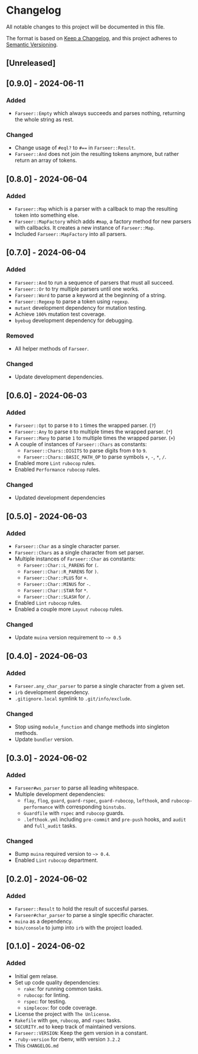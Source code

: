 # Changelog

All notable changes to this project will be documented in this file.

The format is based on [Keep a Changelog](https://keepachangelog.com/en/1.1.0/),
and this project adheres to [Semantic Versioning](https://semver.org/spec/v2.0.0.html).

## [Unreleased]

## [0.9.0] - 2024-06-11
### Added
- `Farseer::Empty` which always succeeds and parses nothing, returning the whole
    string as rest.

### Changed
- Change usage of `#eql?` to `#==` in `Farseer::Result`.
- `Farseer::And` does not join the resulting tokens anymore, but rather return
    an array of tokens.


## [0.8.0] - 2024-06-04
### Added
- `Farseer::Map` which is a parser with a callback to map the resulting token
    into something else.
- `Farseer::MapFactory` which adds `#map`, a factory method for new parsers with
    callbacks. It creates a new instance of `Farseer::Map`.
- Included `Farseer::MapFactory` into all parsers.


## [0.7.0] - 2024-06-04
### Added
- `Farseer::And` to run a sequence of parsers that must all succeed.
- `Farseer::Or` to try multiple parsers until one works.
- `Farseer::Word` to parse a keyword at the beginning of a string.
- `Farseer::Regexp` to parse a token using `regexp`.
- `mutant` development dependency for mutation testing.
- Achieve `100%` mutation test coverage.
- `byebug` development dependency for debugging.

### Removed
- All helper methods of `Farseer`.

### Changed
- Update development dependencies.


## [0.6.0] - 2024-06-03
### Added
- `Farseer::Opt`  to parse `0` to `1` times the wrapped parser. (`?`)
- `Farseer::Any`  to parse `0` to multiple times the wrapped parser. (`*`)
- `Farseer::Many` to parse `1` to multiple times the wrapped parser. (`+`)
- A couple of instances of `Farseer::Chars` as constants:
  - `Farseer::Chars::DIGITS` to parse digits from `0` to `9`.
  - `Farseer::Chars::BASIC_MATH_OP` to parse symbols `+`, `-`, `*`, `/`.
- Enabled more `Lint` `rubocop` rules.
- Enabled `Performance` `rubocop` rules.

### Changed
- Updated development dependencies


## [0.5.0] - 2024-06-03
### Added
- `Farseer::Char` as a single character parser.
- `Farseer::Chars` as a single character from set parser.
- Multiple instances of `Farseer::Char` as constants:
  - `Farseer::Char::L_PARENS` for `(`.
  - `Farseer::Char::R_PARENS` for `)`.
  - `Farseer::Char::PLUS`     for `+`.
  - `Farseer::Char::MINUS`    for `-`.
  - `Farseer::Char::STAR`     for `*`.
  - `Farseer::Char::SLASH`    for `/`.
- Enabled `Lint` `rubocop` rules.
- Enabled a couple more `Layout` `rubocop` rules.

### Changed
- Update `muina` version requirement to `~> 0.5`


## [0.4.0] - 2024-06-03
### Added
- `Farseer.any_char_parser` to parse a single character from a given set.
- `irb` development dependency.
- `.gitignore.local` symlink to `.git/info/exclude`.

### Changed
- Stop using `module_function` and change methods into singleton methods.
- Update `bundler` version.


## [0.3.0] - 2024-06-02
### Added
- `Farseer#ws_parser` to parse all leading whitespace.
- Multiple development dependencies:
  - `flay`, `flog`, `guard`, `guard-rspec`, `guard-rubocop`, `lefthook`, and
    `rubocop-performance` with corresponding `binstubs`.
  - `Guardfile` with `rspec` and `rubocop` guards.
  - `.lefthook.yml` including `pre-commit` and `pre-push` hooks, and `audit` and
    `full_audit` tasks.

### Changed
- Bump `muina` required version to `~> 0.4`.
- Enabled `Lint` `rubocop` department.


## [0.2.0] - 2024-06-02
### Added
- `Farseer::Result` to hold the result of succesful parses.
- `Farseer#char_parser` to parse a single specific character.
- `muina` as a dependency.
- `bin/console` to jump into `irb` with the project loaded.


## [0.1.0] - 2024-06-02
### Added
- Initial gem relase.
- Set up code quality dependencies:
  - `rake`:      for running common tasks.
  - `rubocop`:   for linting.
  - `rspec`:     for testing.
  - `simplecov`: for code coverage.
- License the project with `The Unlicense`.
- `Rakefile` with `gem`, `rubocop`, and `rspec` tasks.
- `SECURITY.md` to keep track of maintained versions.
- `Farseer::VERSION`: Keep the gem version in a constant.
- `.ruby-version` for rbenv, with version `3.2.2`
- This `CHANGELOG.md`

